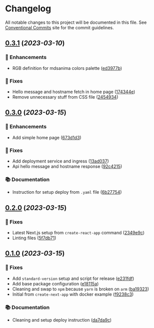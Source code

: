 # Changelog

<!-- markdownlint-disable -->

<!-- editorconfig-checker-disable-file -->

All notable changes to this project will be documented in this file. See [Conventional Commits](https://conventionalcommits.org/) site for the commit guidelines.

## [0.3.1](https://github.com/mdsanima-lab/k3s-kube-demo/compare/k3s-hello-mdsanima-v0.3.0..k3s-hello-mdsanima-v0.3.1) (_2023-03-10_)

### 🤿 Enhancements

- RGB definition for mdsanima colors palette ([ed3977b](https://github.com/mdsanima-lab/k3s-kube-demo/commit/ed3977b78a0923e03ffb5f7a53ef48a2a1b944f0))

### 🚧 Fixes

- Hello message and hostname fetch in home page ([174344e](https://github.com/mdsanima-lab/k3s-kube-demo/commit/174344eefb80aefca14df64ff745ca37fda97536))
- Remove unnecessary stuff from CSS file ([2454934](https://github.com/mdsanima-lab/k3s-kube-demo/commit/24549348be1e41443e177597914a30dd280274cd))

## [0.3.0](https://github.com/mdsanima-lab/k3s-kube-demo/compare/k3s-hello-mdsanima-v0.2.0..k3s-hello-mdsanima-v0.3.0) (_2023-03-15_)

### 🤿 Enhancements

- Add simple home page ([673d1d3](https://github.com/mdsanima-lab/k3s-kube-demo/commit/673d1d3add872493b8ddeca03ed5b0afb18693bc))

### 🚧 Fixes

- Add deployment service and ingress ([13ad037](https://github.com/mdsanima-lab/k3s-kube-demo/commit/13ad03738daf7e01da525406fb56450c46d9efec))
- Api hello message and hostname response ([92c4215](https://github.com/mdsanima-lab/k3s-kube-demo/commit/92c42151f99de4151acd4709401fad6a04f70b29))

### 📚 Documentation

- Instruction for setup deploy from `.yaml` file ([6b27754](https://github.com/mdsanima-lab/k3s-kube-demo/commit/6b27754e4edb432007a0edf6b7264933683489da))

## [0.2.0](https://github.com/mdsanima-lab/k3s-kube-demo/compare/k3s-hello-mdsanima-v0.1.0..k3s-hello-mdsanima-v0.2.0) (_2023-03-15_)

### 🚧 Fixes

- Latest Next.js setup from `create-react-app` command ([2349e9c](https://github.com/mdsanima-lab/k3s-kube-demo/commit/2349e9c0b45b2bf75701924cb57cf0a7d03cd6db))
- Linting files ([5f7db71](https://github.com/mdsanima-lab/k3s-kube-demo/commit/5f7db7100fa0e4068d7fc71a34307260d9edc46f))

## [0.1.0](https://github.com/mdsanima-lab/k3s-kube-demo/releases/tag/k3s-hello-mdsanima-v0.1.0) (_2023-03-15_)

### 🚧 Fixes

- Add `standard-version` setup and script for release ([e231fdf](https://github.com/mdsanima-lab/k3s-kube-demo/commit/e231fdf2407ab497f54043591264e199ebe4ea91))
- Add base package configuration ([e18115a](https://github.com/mdsanima-lab/k3s-kube-demo/commit/e18115abb545b3026f467137503575611ebb1bd1))
- Cleaning and swap to `npm` because `yarn` is broken on `arm` ([ba19323](https://github.com/mdsanima-lab/k3s-kube-demo/commit/ba193236796bcc1ac74eb1e547c3afde7445ede8))
- Initial from `create-next-app` with docker example ([f9238c3](https://github.com/mdsanima-lab/k3s-kube-demo/commit/f9238c3206a742f8664a879c4bf9f13ebd847ed2))

### 📚 Documentation

- Cleaning and setup deploy instruction ([da7da9c](https://github.com/mdsanima-lab/k3s-kube-demo/commit/da7da9cfb95cad51a6afb2232f07c24a11769ca8))
